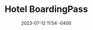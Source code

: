 ---
date: '2023-07-12 11:54 -0400'
featured: false
types:
  - Operadores
  - Hospedaje
title: Hotel BoardingPass
region: Los Andes
state: Táchira
sector: Hotelero
phone_number: +58 426 5203724
address: Caracas
website: boardingpass.network
facebook_user: tuboarding
twitter_user: tuboarding
instagram_user: tuboarding
services: Hospedaje
services_extra: Estacionamiento
image: /assets/images/BP-300x300.jpg
---
